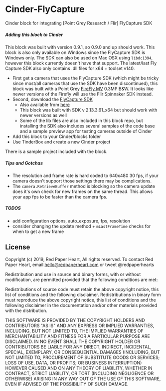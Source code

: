 Cinder-FlyCapture
===================
Cinder block for integrating [Point Grey Research / Flir] FlyCapture SDK

##### Adding this block to Cinder
This block was built with version 0.9.1, so 0.9.0 and up should work. This block is also only available on Windows since the FlyCapture SDK is Windows only. The SDK can also be used on Mac OSX using ```libdc1394```, however this block currently doesn't have that support. The latest/last Fly Capture SDK also only contains .dll files for x64 + toolset v140.

* First get a camera that uses the FlyCapture SDK (which might be tricky since most/all cameras that use the SDK have been discontinued), this block was built with a Point Grey [FireFly MV](https://www.visiononline.org/product-catalog-detail.cfm/FLIR-Systems-Inc/1-3-MP-Firefly-MV-USB-2-0-Camera/productid/3251) 0.3MP B&W. It looks like newer versions of the Firefly will use the Flir Spinnaker SDK instead.
* Second, download the [FlyCapture SDK](https://www.flir.com/products/flycapture-sdk/)
  - Also available from [here](https://flir.app.boxcn.net/v/Flycapture2SDK)
  - This block was built with SDK v 2.13.3.61_x64 but should work with newer versions as well
  - Some of the lib files are also included in this block repo, but installing the SDK also includes several samples of the code base and a sample preview app for testing cameras outside of Cinder
* Add this block to your Cinder/blocks folder
* Use TinderBox and create a new Cinder project

There is a sample project included with the block.

##### Tips and Gotchas
- The resolution and frame rate is hard coded to 640x480 30 fps, if your camera doesn't support those settings there may be complications.
- The ```camera.RetrieveBuffer``` method is blocking so the camera update does it's own check for new frames on the same thread. This allows your app fps to be faster than the camera fps.

##### TODOS
- add configuration options, auto_exposure, fps, resolution
- consider changing the update method + ```mLastFrameTime``` checks for when to get a new frame

License
-------
Copyright (c) 2019, Red Paper Heart, All rights reserved. To contact Red Paper Heart, email hello@redpaperheart.com or tweet @redpaperhearts

Redistribution and use in source and binary forms, with or without modification, are permitted provided that the following conditions are met:
 
Redistributions of source code must retain the above copyright notice, this list of conditions and the following disclaimer. Redistributions in binary form must reproduce the above copyright notice, this list of conditions and the following disclaimer in the documentation and/or other materials provided with the distribution.
 
THIS SOFTWARE IS PROVIDED BY THE COPYRIGHT HOLDERS AND CONTRIBUTORS "AS IS" AND ANY EXPRESS OR IMPLIED WARRANTIES, INCLUDING, BUT NOT LIMITED TO, THE IMPLIED WARRANTIES OF MERCHANTABILITY AND FITNESS FOR A PARTICULAR PURPOSE ARE DISCLAIMED. IN NO EVENT SHALL THE COPYRIGHT HOLDER OR CONTRIBUTORS BE LIABLE FOR ANY DIRECT, INDIRECT, INCIDENTAL, SPECIAL, EXEMPLARY, OR CONSEQUENTIAL DAMAGES (INCLUDING, BUT NOT LIMITED TO, PROCUREMENT OF SUBSTITUTE GOODS OR SERVICES; LOSS OF USE, DATA, OR PROFITS; OR BUSINESS INTERRUPTION) HOWEVER CAUSED AND ON ANY THEORY OF LIABILITY, WHETHER IN CONTRACT, STRICT LIABILITY, OR TORT (INCLUDING NEGLIGENCE OR OTHERWISE) ARISING IN ANY WAY OUT OF THE USE OF THIS SOFTWARE, EVEN IF ADVISED OF THE POSSIBILITY OF SUCH DAMAGE.
